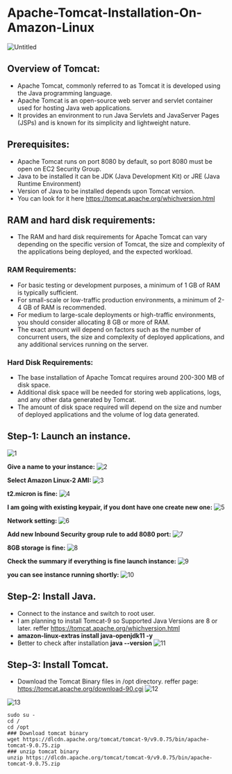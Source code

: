 # Apache-Tomcat-Installation-On-Amazon-Linux
![Untitled](https://github.com/DevOps-Projects-From-Scratch/Apache-Tomcat-Installation-On-Amazon-Linux/assets/91256009/2db1c8be-b2d4-4c09-bb86-1d5a7253bc7c)

## Overview of Tomcat:
* Apache Tomcat, commonly referred to as Tomcat it is developed using the Java programming language.
* Apache Tomcat is an open-source web server and servlet container used for hosting Java web applications.
* It provides an environment to run Java Servlets and JavaServer Pages (JSPs) and is known for its simplicity and lightweight nature.

## Prerequisites:
* Apache Tomcat runs on port 8080 by default, so port 8080 must be open on EC2 Security Group.
* Java to be installed it can be JDK (Java Development Kit) or JRE (Java Runtime Environment) 
* Version of Java to be installed depends upon Tomcat version. 
* You can look for it here https://tomcat.apache.org/whichversion.html 

## RAM and hard disk requirements: 
* The RAM and hard disk requirements for Apache Tomcat can vary depending on the specific version of Tomcat, the size and complexity of the applications being deployed, and the expected workload.
### RAM Requirements:
* For basic testing or development purposes, a minimum of 1 GB of RAM is typically sufficient.
* For small-scale or low-traffic production environments, a minimum of 2-4 GB of RAM is recommended.
* For medium to large-scale deployments or high-traffic environments, you should consider allocating 8 GB or more of RAM. 
* The exact amount will depend on factors such as the number of concurrent users, the size and complexity of deployed applications, and any additional services running on the server.
### Hard Disk Requirements:
* The base installation of Apache Tomcat requires around 200-300 MB of disk space.
* Additional disk space will be needed for storing web applications, logs, and any other data generated by Tomcat.
* The amount of disk space required will depend on the size and number of deployed applications and the volume of log data generated. 

## Step-1: Launch an instance.
![1](https://github.com/DevOps-Projects-From-Scratch/Apache-Tomcat-Installation-On-Amazon-Linux/assets/91256009/53229dc5-f0c4-4f03-8ce8-fc643234f8de)

**Give a name to your instance:**
![2](https://github.com/DevOps-Projects-From-Scratch/Apache-Tomcat-Installation-On-Amazon-Linux/assets/91256009/2d52f842-354b-479f-8014-2b3e18a7a1aa)

**Select Amazon Linux-2 AMI:**
![3](https://github.com/DevOps-Projects-From-Scratch/Apache-Tomcat-Installation-On-Amazon-Linux/assets/91256009/40f6cafd-50bb-4530-a059-c51fedac0ceb)

**t2.micron is fine:**
![4](https://github.com/DevOps-Projects-From-Scratch/Apache-Tomcat-Installation-On-Amazon-Linux/assets/91256009/d2208c44-778f-40bd-be96-158dd8d098f2)

**I am going with existing keypair, if you dont have one create new one:**
![5](https://github.com/DevOps-Projects-From-Scratch/Apache-Tomcat-Installation-On-Amazon-Linux/assets/91256009/b37bb48c-4d74-4e48-8b25-660f0d65530e)

**Network setting:**
![6](https://github.com/DevOps-Projects-From-Scratch/Apache-Tomcat-Installation-On-Amazon-Linux/assets/91256009/0efa4447-417f-4bd0-aa9b-138d224aade2)

**Add new Inbound Security group rule to add 8080 port:**
![7](https://github.com/DevOps-Projects-From-Scratch/Apache-Tomcat-Installation-On-Amazon-Linux/assets/91256009/dd498c32-2176-457b-a6aa-4f048a2cbf07)

**8GB storage is fine:**
![8](https://github.com/DevOps-Projects-From-Scratch/Apache-Tomcat-Installation-On-Amazon-Linux/assets/91256009/6d8aa347-37db-4e6a-acf6-eaeb04b1b58b)

**Check the summary if everything is fine launch instance:**
![9](https://github.com/DevOps-Projects-From-Scratch/Apache-Tomcat-Installation-On-Amazon-Linux/assets/91256009/192698e1-3bbc-4922-93c9-d472f3d742c1)

**you can see instance running shortly:**
![10](https://github.com/DevOps-Projects-From-Scratch/Apache-Tomcat-Installation-On-Amazon-Linux/assets/91256009/5c9b0f96-8280-40a0-8dc3-c2a3c5826a03) 

## Step-2: Install Java.
* Connect to the instance and switch to root user.
* I am planning to install Tomcat-9 so Supported Java Versions are 8 or later. reffer https://tomcat.apache.org/whichversion.html 
* **amazon-linux-extras install java-openjdk11 -y**
* Better to check after installation  **java --version**
![11](https://github.com/DevOps-Projects-From-Scratch/Apache-Tomcat-Installation-On-Amazon-Linux/assets/91256009/80b6741b-ffb1-4be6-9e99-49d7b12cc50c)


## Step-3: Install Tomcat.
* Download the Tomcat Binary files in /opt directory.  reffer page: https://tomcat.apache.org/download-90.cgi
![12](https://github.com/DevOps-Projects-From-Scratch/Apache-Tomcat-Installation-On-Amazon-Linux/assets/91256009/42adf6c7-615f-4def-8a5b-980bfdab5919)

![13](https://github.com/DevOps-Projects-From-Scratch/Apache-Tomcat-Installation-On-Amazon-Linux/assets/91256009/7cfea307-bc86-4302-983e-104e94fe2459)

```
sudo su -
cd /
cd /opt
### Download tomcat binary
wget https://dlcdn.apache.org/tomcat/tomcat-9/v9.0.75/bin/apache-tomcat-9.0.75.zip
### unzip tomcat binary
unzip https://dlcdn.apache.org/tomcat/tomcat-9/v9.0.75/bin/apache-tomcat-9.0.75.zip
```

